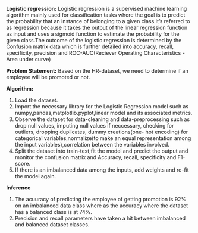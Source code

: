 **Logistic regression:**
Logistic regression is a supervised machine learning algorithm mainly used for classification tasks where the goal is to predict the probability that an instance of belonging to a given class.It’s referred to as regression because it takes the output of the linear regression function as input and uses a sigmoid function to estimate the probability for the given class.The outcome of the logistic regression is determined by the Confusion matrix data which is further detailed into accuracy, recall, specificity, precision and ROC-AUC(Reciever Operating Characteristics - Area under curve)

**Problem Statement:**
Based on the HR-dataset, we need to determine if an employee will be promoted or not.

**Algorithm:**
1. Load the dataset.
2. Import the necessary library for the Logistic Regression model such as numpy,pandas,matplotlib.pyplot,linear model and its associated metrics.
3. Observe the dataset for data-cleaning and data-preprocessing such as drop null values, imputing null values if neccessary, checking for outliers, dropping duplicates, dummy creations(one- hot encoding) for categorical variables,normalize(to make an equal representation among the input variables),correlation between the variables involved.
4. Split the dataset into train-test,fit the model and predict the output and monitor the confusion matrix and Accuracy, recall, specificity and F1-score.
5. If there is an imbalanced data among the inputs, add weights and re-fit the model again.

**Inference**
1. The acuuracy of predicting the employee of getting promotion is 92% on an imbalanced data class where as the accuracy where the dataset has a balanced class is at 74%.
2. Precision and recall parameters have taken a hit between imbalanced and balanced dataset classes.
